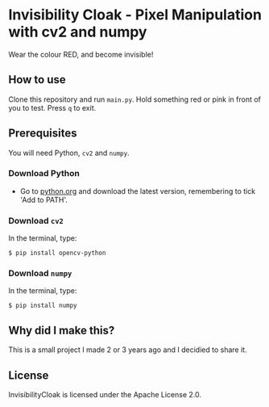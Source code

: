 # Invisibility Cloak - Pixel Manipulation with cv2 and numpy
Wear the colour RED, and become invisible!

## How to use
Clone this repository and run `main.py`. Hold something red or pink in front of you to test. Press `q` to exit.

## Prerequisites
You will need Python, `cv2` and `numpy`.
### Download Python
- Go to [python.org](https://python.org) and download the latest version, remembering to tick 'Add to PATH'.
### Download `cv2`
In the terminal, type:
```
$ pip install opencv-python
```
### Download `numpy`
In the terminal, type:
```
$ pip install numpy
```

## Why did I make this?
This is a small project I made 2 or 3 years ago and I decidied to share it.

## License
InvisibilityCloak is licensed under the Apache License 2.0.
